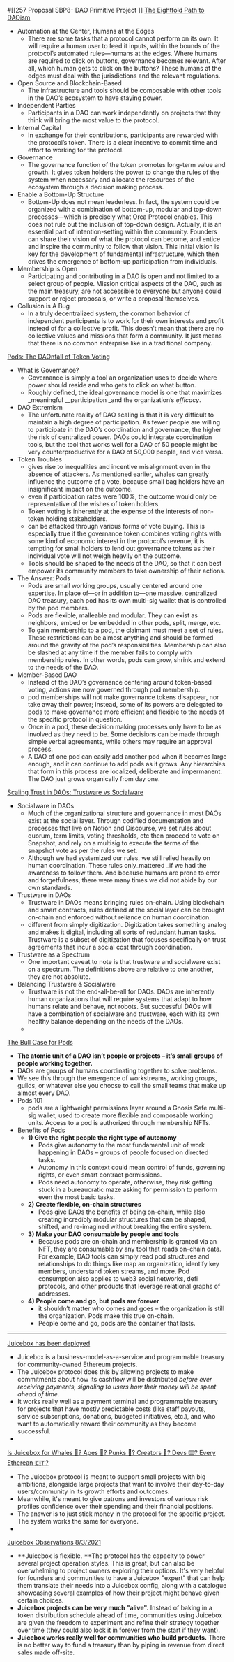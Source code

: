 #[[257 Proposal SBP8- DAO Primitive Project
]] 
[The Eightfold Path to DAOism
](https://orca.mirror.xyz/WVB26-PtNp8D_7A7DXNPhnOMEHnPrEP2NgJc0nRAqwo)
- Automation at the Center, Humans at the Edges
	- There are some tasks that a protocol cannot perform on its own. It will require a human user to feed it inputs, within the bounds of the protocol’s automated rules—humans at the edges. Where humans are required to click on buttons, governance becomes relevant. After all, which human gets to click on the buttons? These humans at the edges must deal with the jurisdictions and the relevant regulations.
- Open Source and Blockchain-Based
	- The infrastructure and tools should be composable with other tools in the DAO’s ecosystem to have staying power.
- Independent Parties
	- Participants in a DAO can work independently on projects that they think will bring the most value to the protocol.
- Internal Capital
	- In exchange for their contributions, participants are rewarded with the protocol’s token. There is a clear incentive to commit time and effort to working for the protocol.
- Governance
	- The governance function of the token promotes long-term value and growth. It gives token holders the power to change the rules of the system when necessary and allocate the resources of the ecosystem through a decision making process.
- Enable a Bottom-Up Structure
	- Bottom-Up does not mean leaderless. In fact, the system could be organized with a combination of bottom-up, modular and top-down processes—which is precisely what Orca Protocol enables. This does not rule out the inclusion of top-down design. Actually, it is an essential part of intention-setting within the community. Founders can share their vision of what the protocol can become, and entice and inspire the community to follow that vision. This initial vision is key for the development of fundamental infrastructure, which then drives the emergence of bottom-up participation from individuals.
- Membership is Open
	- Participating and contributing in a DAO is open and not limited to a select group of people. Mission critical aspects of the DAO, such as the main treasury, are not accessible to everyone but anyone could support or reject proposals, or write a proposal themselves.
- Collusion is A Bug
	- In a truly decentralized system, the common behavior of independent participants is to work for their own interests and profit instead of for a collective profit. This doesn’t mean that there are no collective values and missions that form a community. It just means that there is no common enterprise like in a traditional company.











[Pods: The DAOnfall of Token Voting](https://orca.mirror.xyz/Y2xvPmB4cJH51srGqY6Mm_g38lV-7cwvtyDePnyzfAE)
- What is Governance?
	- Governance is simply a tool an organization uses to decide where power should reside and who gets to click on what button.
	- Roughly defined, the ideal governance model is one that maximizes _meaningful __participation _and the organization’s _efficacy_.
- DAO Extremism
	- The unfortunate reality of DAO scaling is that it is very difficult to maintain a high degree of participation. As fewer people are willing to participate in the DAO’s coordination and governance, the higher the risk of centralized power. DAOs could integrate coordination tools, but the tool that works well for a DAO of 50 people might be very counterproductive for a DAO of 50,000 people, and vice versa.
- Token Troubles
	- gives rise to inequalities and incentive misalignment even in the absence of attackers. As mentioned earlier, whales can greatly influence the outcome of a vote, because small bag holders have an insignificant impact on the outcome.
	- even if participation rates were 100%, the outcome would only be representative of the wishes of token holders. 
	- Token voting is inherently at the expense of the interests of non-token holding stakeholders. 
	- can be attacked through various forms of vote buying. This is especially true if the governance token combines voting rights with some kind of economic interest in the protocol’s revenue; it is tempting for small holders to lend out governance tokens as their individual vote will not weigh heavily on the outcome.
	- Tools should be shaped to the needs of the DAO, so that it can best empower its community members to take ownership of their actions.
- The Answer: Pods
	- Pods are small working groups, usually centered around one expertise. In place of—or in addition to—one massive, centralized DAO treasury, each pod has its own multi-sig wallet that is controlled by the pod members.
	- Pods are flexible, malleable and modular. They can exist as neighbors, embed or be embedded in other pods, split, merge, etc.
	- To gain membership to a pod, the claimant must meet a set of rules. These restrictions can be almost anything and should be formed around the gravity of the pod’s responsibilities. Membership can also be slashed at any time if the member fails to comply with membership rules. In other words, pods can grow, shrink and extend to the needs of the DAO.
- Member-Based DAO
	- Instead of the DAO’s governance centering around token-based voting, actions are now governed through pod membership.
	- pod memberships will not make governance tokens disappear, nor take away their power; instead, some of its powers are delegated to pods to make governance more efficient and flexible to the needs of the specific protocol in question.
	- Once in a pod, these decision making processes only have to be as involved as they need to be. Some decisions can be made through simple verbal agreements, while others may require an approval process.
	- A DAO of one pod can easily add another pod when it becomes large enough, and it can continue to add pods as it grows. Any hierarchies that form in this process are localized, deliberate and impermanent. The DAO just grows organically from day one.

[Scaling Trust in DAOs: Trustware vs Socialware](https://orca.mirror.xyz/T70CmuhX95ubkw_JHOxSEy8d_EFeYXgtJnF13mPtaZE)
- Socialware in DAOs
	- Much of the organizational structure and governance in most DAOs exist at the social layer. Through codified documentation and processes that live on Notion and Discourse, we set rules about quorum, term limits, voting thresholds, etc then proceed to vote on Snapshot, and rely on a multisig to execute the terms of the snapshot vote as per the rules we set.
	- Although we had systemized our rules, we still relied heavily on human coordination. These rules only_mattered _if we had the awareness to follow them. And because humans are prone to error and forgetfulness, there were many times we did not abide by our own standards.
- Trustware in DAOs
	- Trustware in DAOs means bringing rules on-chain. Using blockchain and smart contracts, rules defined at the social layer can be brought on-chain and enforced without reliance on human coordination.
	- different from simply digitization. Digitization takes something analog and makes it digital, including all sorts of redundant human tasks. Trustware is a subset of digitization that focuses specifically on trust agreements that incur a social cost through coordination. 
- Trustware as a Spectrum
	- One important caveat to note is that trustware and socialware exist on a spectrum. The definitions above are relative to one another, they are not absolute.
- Balancing Trustware & Socialware
	- Trustware is not the end-all-be-all for DAOs. DAOs are inherently human organizations that will require systems that adapt to how humans relate and behave, not robots. But successful DAOs will have a combination of socialware and trustware, each with its own healthy balance depending on the needs of the DAOs.
	- 

[The Bull Case for Pods](https://orca.mirror.xyz/dpNi9dL-ARddwhFYvBrQfM-SVoNyZkzQgA_KLaHZZ78)
- **The atomic unit of a DAO isn’t people or projects – it’s small groups of people working together.**
- DAOs are groups of humans coordinating together to solve problems.
- We see this through the emergence of workstreams, working groups, guilds, or whatever else you choose to call the small teams that make up almost every DAO.
- Pods 101
	- pods are a lightweight permissions layer around a Gnosis Safe multi-sig wallet, used to create more flexible and composable working units. Access to a pod is authorized through membership NFTs. 
- Benefits of Pods
	- **1) Give the right people the right type of autonomy**
		- Pods give autonomy to the most fundamental unit of work happening in DAOs – groups of people focused on directed tasks.
		- Autonomy in this context could mean control of funds, governing rights, or even smart contract permissions.
		- Pods need autonomy to operate, otherwise, they risk getting stuck in a bureaucratic maze asking for permission to perform even the most basic tasks.
	- **2) Create flexible, on-chain structures**
		- Pods give DAOs the benefits of being on-chain, while also creating incredibly modular structures that can be shaped, shifted, and re-imagined without breaking the entire system.
	- **3) Make your DAO consumable by people and tools**
		- Because pods are on-chain and membership is granted via an NFT, they are consumable by any tool that reads on-chain data. For example, DAO tools can simply read pod structures and relationships to do things like map an organization, identify key members, understand token streams, and more. Pod consumption also applies to web3 social networks, defi protocols, and other products that leverage relational graphs of addresses.
	- **4) People come and go, but pods are forever**
		- it shouldn’t matter who comes and goes – the organization is still the organization. Pods make this true on-chain.
		- People come and go, pods are the container that lasts.

---------------------------------------------------------
[Juicebox has been deployed](https://info.juicebox.money/blog/juicebox-deployed)
- Juicebox is a business-model-as-a-service and programmable treasury for community-owned Ethereum projects.
- The Juicebox protocol does this by allowing projects to make commitments about how its cashflow will be distributed _before _ever receiving payments, signaling to users how their money will be spent ahead of time_._
- It works really well as a payment terminal and programmable treasury for projects that have mostly predictable costs (like staff payouts, service subscriptions, donations, budgeted initiatives, etc.), and who want to automatically reward their community as they become successful.
- 

[Is Juicebox for Whales 🐋? Apes 🦧? Punks 👾? Creators 🎨? Devs ⌨️? Every Etherean 🇪🇹?](https://info.juicebox.money/blog/is-juicebox-for-whales)
- The Juicebox protocol is meant to support small projects with big ambitions, alongside large projects that want to involve their day-to-day users/community in its growth efforts and outcomes.
- Meanwhile, it's meant to give patrons and investors of various risk profiles confidence over their spending and their financial positions.
- The answer is to just stick money in the protocol for the specific project. The system works the same for everyone.
- 

[Juicebox Observations 8/3/2021](https://info.juicebox.money/blog/juicebox-observations-8-3-2021/)
- **Juicebox is flexible. **The protocol has the capacity to power several project operation styles. This is great, but can also be overwhelming to project owners exploring their options. It's very helpful for founders and communities to have a Juicebox "expert" that can help them translate their needs into a Juicebox config, along with a catalogue showcasing several examples of how their project might behave given certain choices.
- **Juicebox projects can be very much "alive".** Instead of baking in a token distribution schedule ahead of time, communities using Juicebox are given the freedom to experiment and refine their strategy together over time (they could also lock it in forever from the start if they want). 
- **Juicebox works really well for communities who build products.** There is no better way to fund a treasury than by piping in revenue from direct sales made off-site. 
